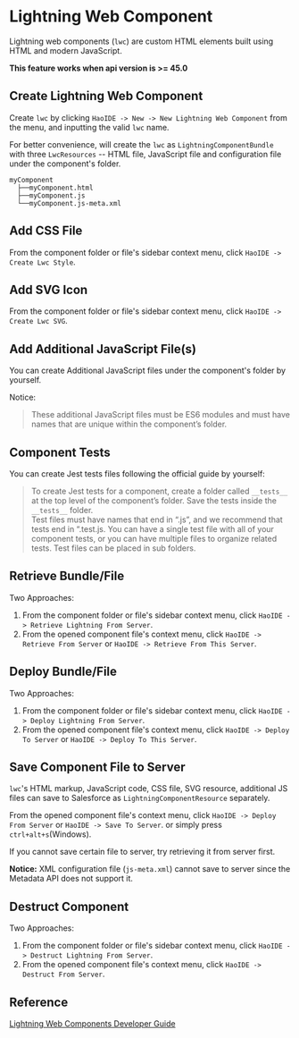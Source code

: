 # Lightning Web Component  
 Lightning web components (`lwc`) are custom HTML elements built using HTML and modern JavaScript.

**This feature works when api version is >= 45.0**

 ## Create Lightning Web Component

Create `lwc` by clicking `HaoIDE -> New -> New Lightning Web Component` from the menu, 
and inputting the valid `lwc` name.

For better convenience, will create the `lwc` as `LightningComponentBundle` with three `LwcResources` 
-- HTML file, JavaScript file and configuration file under the component's folder.

 ```
 myComponent
   ├──myComponent.html
   ├──myComponent.js
   └──myComponent.js-meta.xml
```

## Add CSS File
From the component folder or file's sidebar context menu, 
click `HaoIDE -> Create Lwc Style`.

## Add SVG Icon
From the component folder or file's sidebar context menu, 
click `HaoIDE -> Create Lwc SVG`.

## Add Additional JavaScript File(s)

You can create Additional JavaScript files under the component's folder by yourself.

Notice:  
>These additional JavaScript files must be ES6 modules and must have names that are unique within the component’s folder.

## Component Tests

You can create Jest tests files following the official guide by yourself:

>To create Jest tests for a component, create a folder called `__tests__` at the top level of the component’s folder. 
Save the tests inside the `__tests__` folder.  
Test files must have names that end in “.js”, and we recommend that tests end in “.test.js. 
>You can have a single test file with all of your component tests, or you can have multiple files to organize related tests. Test files can be placed in sub folders.
## Retrieve Bundle/File
Two Approaches:

1. From the component folder or file's sidebar context menu, 
click `HaoIDE -> Retrieve Lightning From Server`.
2. From the opened component file's context menu, click `HaoIDE -> Retrieve From Server` or
`HaoIDE -> Retrieve From This Server`.

## Deploy Bundle/File
Two Approaches:

1. From the component folder or file's sidebar context menu, 
click `HaoIDE -> Deploy Lightning From Server`.
2. From the opened component file's context menu, click `HaoIDE -> Deploy To Server` or
`HaoIDE -> Deploy To This Server`.

## Save Component File to Server
`lwc`'s HTML markup, JavaScript code, CSS file, SVG resource, additional JS files
can save to Salesforce as `LightningComponentResource` separately.

From the opened component file's context menu, click `HaoIDE -> Deploy From Server` or
`HaoIDE -> Save To Server`. or simply press `ctrl+alt+s`(Windows).

If you cannot save certain file to server, try retrieving it from server first.

**Notice:**
XML configuration file (`js-meta.xml`) cannot save to server since the Metadata API does not support it.

## Destruct Component
Two Approaches:

1. From the component folder or file's sidebar context menu, 
click `HaoIDE -> Destruct Lightning From Server`.
2. From the opened component file's context menu, click `HaoIDE -> Destruct From Server`.

## Reference
[Lightning Web Components Developer Guide][1]

[1]: https://developer.salesforce.com/docs/atlas.en-us.lwc.meta/lwc/lwc_intro.htm